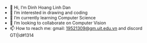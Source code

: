- 👋 Hi, I’m Dinh Hoang Linh Dan
- 👀 I’m interested in drawing and coding
- 🌱 I’m currently learning Computer Science
- 💞️ I’m looking to collaborate on Computer Vision
- 📫 How to reach me: gmail: 19521309@gm.uit.edu.vn and discord GTI|ld#1314

<!---
19521309/19521309 is a ✨ special ✨ repository because its `README.md` (this file) appears on your GitHub profile.
You can click the Preview link to take a look at your changes.
--->
